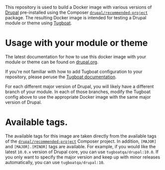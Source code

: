 This repository is used to build a Docker image with various versions of
[Drupal](https://drupal.org) pre-installed using the Composer
[`drupal/recommended-project`](https://github.com/drupal/recommended-project)
package. The resulting Docker image is intended for testing a Drupal module or
theme using [Tugboat](https://tugboat.qa).

# Usage with your module or theme

The latest documentation for how to use this docker image with your module or
theme can be found on [drupal.org](https://www.drupal.org/docs/develop/git/using-git-to-contribute-to-drupal/using-live-previews-on-drupal-core-and-contrib-merge-requests#s-adding-live-previews-to-a-contributed-module).

If you're not familiar with how to add Tugboat configuration to your repository,
please peruse the [Tugboat documentation](https://docs.tugboat.qa).

For each different major version of Drupal, you will likely have a different
branch of your module. In each of those branches, modify the Tugboat config
above to use the appropriate Docker image with the same major version of Drupal.

# Available tags.

The available tags for this image are taken directly from the available tags
of the
[`drupal/recommended-project`](https://github.com/drupal/recommended-project/tags)
Composer project. In addition, `[MAJOR]` and `[MAJOR].[MINOR]` tags are
available. For example, if you would like the latest `10.0.x` version of Drupal
core, you can use `tugboatqa/drupal:10.0`. If you only want to specify the
major version and keep up with minor releases automatically, you can use
`tugboatqa/drupal:10`.
